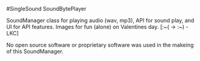 #SingleSound SoundBytePlayer

SoundManager class for playing audio (wav, mp3), API for sound play, and UI for API features. Images for fun (alone) on Valentines day. [:~( -> :~) -LKC]

No open source software or proprietary software was used in the makeing of this SoundManager.